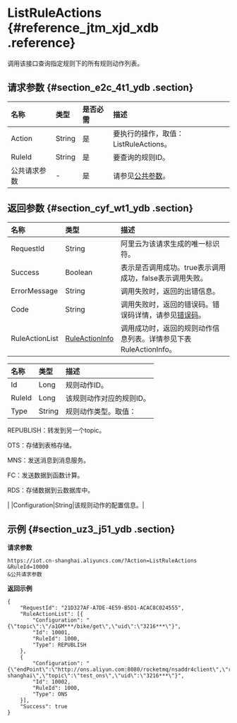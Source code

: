 # ListRuleActions {#reference_jtm_xjd_xdb .reference}

调用该接口查询指定规则下的所有规则动作列表。

## 请求参数 {#section_e2c_4t1_ydb .section}

|名称|类型|是否必需|描述|
|:-|:-|:---|:-|
|Action|String|是|要执行的操作，取值：ListRuleActions。|
|RuleId|String|是|要查询的规则ID。|
|公共请求参数|-|是|请参见[公共参数](intl.zh-CN/云端开发指南/云端API参考/公共参数.md#)。|

## 返回参数 {#section_cyf_wt1_ydb .section}

|名称|类型|描述|
|:-|:-|:-|
|RequestId|String|阿里云为该请求生成的唯一标识符。|
|Success|Boolean|表示是否调用成功。true表示调用成功，false表示调用失败。|
|ErrorMessage|String|调用失败时，返回的出错信息。|
|Code|String|调用失败时，返回的错误码。错误码详情，请参见[错误码](intl.zh-CN/云端开发指南/云端API参考/错误码.md#)。|
|RuleActionList|[RuleActionInfo](intl.zh-CN/云端开发指南/云端API参考/规则引擎/ListRuleActions.md#table_yp5_b51_ydb)|调用成功时，返回的规则动作信息列表。详情参见下表RuleActionInfo。|

|名称|类型|描述|
|:-|:-|:-|
|Id|Long|规则动作ID。|
|RuleId|Long|该规则动作对应的规则ID。|
|Type|String| 规则动作类型。取值：

 REPUBLISH：转发到另一个topic。

 OTS：存储到表格存储。

 MNS：发送消息到消息服务。

 FC：发送数据到函数计算。

 RDS：存储数据到云数据库中。

 |
|Configuration|String|该规则动作的配置信息。|

## 示例 {#section_uz3_j51_ydb .section}

**请求参数**

```
https://iot.cn-shanghai.aliyuncs.com/?Action=ListRuleActions
&RuleId=10000
&公共请求参数
```

**返回示例**

```
{
    "RequestId": "21D327AF-A7DE-4E59-B5D1-ACAC8C024555",
    "RuleActionList": [{
        "Configuration": "{\"topic\":\"/a1GM***/bike/get\",\"uid\":\"3216***\"}",
        "Id": 10001,
        "RuleId": 1000,
        "Type": REPUBLISH
    },
    {
        "Configuration": "{\"endPoint\":\"http://ons.aliyun.com:8080/rocketmq/nsaddr4client\",\"regionName\":\"cn-shanghai\",\"topic\":\"test_ons\",\"uid\":\"3216***\"}",
        "Id": 10002,
        "RuleId": 1000,
        "Type": ONS
    }],
    "Success": true
}
```

